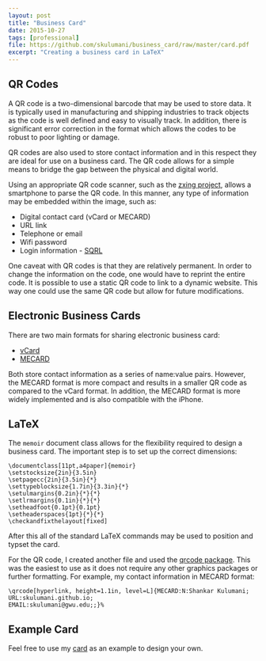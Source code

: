 ```yaml
---
layout: post
title: "Business Card"
date: 2015-10-27
tags: [professional]
file: https://github.com/skulumani/business_card/raw/master/card.pdf
excerpt: "Creating a business card in LaTeX"
---
```


## QR Codes

A QR code is a two-dimensional barcode that may be used to store data. 
It is typically used in manufacturing and shipping industries to track objects as the code is well defined and easy to visually track.
In addition, there is significant error correction in the format which allows the codes to be robust to poor lighting or damage.

QR codes are also used to store contact information and in this respect they are ideal for use on a business card.
The QR code allows for a simple means to bridge the gap between the physical and digital world.

Using an appropriate QR code scanner, such as the [zxing project][zxing], allows a smartphone to parse the QR code.
In this manner, any type of information may be embedded within the image, such as:

* Digital contact card (vCard or MECARD)
* URL link
* Telephone or email 
* Wifi password
* Login information - [SQRL][sqrl]

One caveat with QR codes is that they are relatively permanent.
In order to change the information on the code, one would have to reprint the entire code. 
It is possible to use a static QR code to link to a dynamic website. 
This way one could use the same QR code but allow for future modifications.

## Electronic Business Cards

There are two main formats for sharing electronic business card:

* [vCard][vcard]
* [MECARD][mecard]

Both store contact information as a series of name:value pairs. 
However, the MECARD format is more compact and results in a smaller QR code as compared to the vCard format.
In addition, the MECARD format is more widely implemented and is also compatible with the iPhone.

## LaTeX

The `memoir` document class allows for the flexibility required to design a business card.
The important step is to set up the correct dimensions:

```
\documentclass[11pt,a4paper]{memoir}
\setstocksize{2in}{3.5in}
\setpagecc{2in}{3.5in}{*}
\settypeblocksize{1.7in}{3.3in}{*}
\setulmargins{0.2in}{*}{*}
\setlrmargins{0.1in}{*}{*}
\setheadfoot{0.1pt}{0.1pt}
\setheaderspaces{1pt}{*}{*}
\checkandfixthelayout[fixed]
```

After this all of the standard LaTeX commands may be used to position and typset the card.

For the QR code, I created another file and used the [qrcode package][qrcode_latex].
This was the easiest to use as it does not require any other graphics packages or further formatting.
For example, my contact information in MECARD format:

```
\qrcode[hyperlink, height=1.1in, level=L]{MECARD:N:Shankar Kulumani;
URL:skulumani.github.io;
EMAIL:skulumani@gwu.edu;;}%
```

## Example Card

Feel free to use my [card][card] as an example to design your own.

[qrcode]: https://en.wikipedia.org/wiki/QR_code
[zxing]: https://github.com/zxing/zxing/
[vcard]: https://en.wikipedia.org/wiki/VCard
[mecard]: https://www.nttdocomo.co.jp/english/service/developer/make/content/barcode/function/application/addressbook/index.html
[sqrl]: https://www.grc.com/sqrl/sqrl.htm
[qrcode_latex]: https://www.ctan.org/tex-archive/macros/latex/contrib/qrcode?lang=en
[card]: https://github.com/skulumani/business_card
